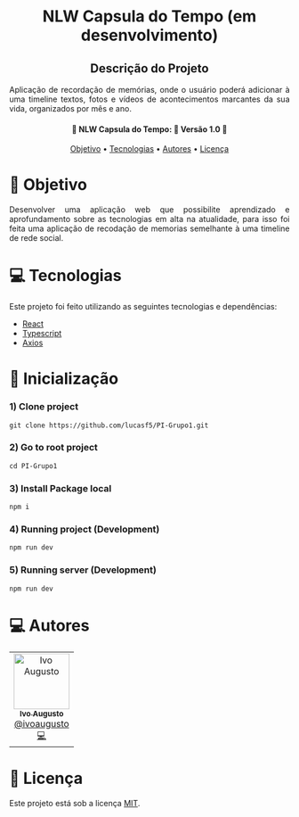 <h1 align="center">
   NLW Capsula do Tempo (em desenvolvimento)
</h1>

<h2 align="center">Descrição do Projeto</h2>
<p align="justify">Aplicação de recordação de memórias, onde o usuário poderá adicionar à uma timeline textos, fotos e vídeos de acontecimentos marcantes da sua vida, organizados por mês e ano.</p>

<h4 align="center"> 
	🚧  NLW Capsula do Tempo: 🚀 Versão 1.0 🚧
</h4>

<p align="center">
 <a href="#pushpin-objetivo">Objetivo</a> •
 <a href="#computer-tecnologias">Tecnologias</a> • 
  <a href="#computer-autores">Autores</a> •
 <a href="#closed_book-licença">Licença</a> 

</p>

# :pushpin: Objetivo

<p align="justify">Desenvolver  uma  aplicação  web que possibilite aprendizado e aprofundamento sobre as tecnologias em alta na atualidade, para isso foi feita uma aplicação de recodação de memorias semelhante à uma timeline de rede social.</p>

# :computer: Tecnologias

Este projeto foi feito utilizando as seguintes tecnologias e dependências:

- [React](https://pt-br.reactjs.org/docs/react-component.html)
- [Typescript](https://www.typescriptlang.org/)
- [Axios](https://axios-http.com/ptbr/docs/intro)

# :wrench: Inicialização

### 1) Clone project
`git clone https://github.com/lucasf5/PI-Grupo1.git`

### 2) Go to root project
`cd PI-Grupo1`

### 3) Install Package local
`npm i`

### 4) Running project (Development)
`npm run dev`

### 5) Running server (Development)
`npm run dev`

# :computer: Autores

<table>
     <td align="center">
      <a href="https://github.com/IvoMudo">
        <img src="https://github.com/IvoMudo.png" width="100px;" alt="Ivo Augusto"/>
        <br />
        <sub>
          <b>Ivo Augusto</b>
        </sub>
       </a>
       <br />
       <a href="https://www.linkedin.com/in/ivo-augusto/" title="Linkedin">@ivoaugusto</a>
       <br />
       <a href="https://www.linkedin.com/in/ivo-augusto/" title="Code">💻</a>
    </td>
</table>

# :closed_book: Licença

Este projeto está sob a licença [MIT](./LICENSE).
